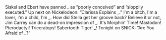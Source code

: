 Siskel and Ebert have panned _ as ”poorly conceived” and ”sloppily executed.”
Up next on Nickelodeon: ”Clarissa Explains _.”
I'm a bitch, I'm a lover, I'm a child, I'm _.
How did Stella get her groove back?
Believe it or not, Jim Carrey can do a dead-on impression of _.
It's Morphin' Time! Mastodon! Pterodactyl! Triceratops! Sabertooth Tiger! _!
Tonight on SNICK: ”Are You Afraid of _?”
